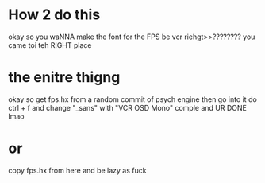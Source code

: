 # How 2 do this
okay so you waNNA make the font for the FPS be vcr riehgt>>????????
you came toi teh RIGHT place

# the enitre thigng
okay so get fps.hx from a random commit of psych engine
then go into it
do ctrl + f
and change "_sans" with "VCR OSD Mono"
comple and UR DONE lmao

# or
copy fps.hx from here and be lazy as fuck
